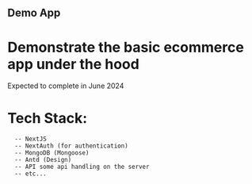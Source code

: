 ## Demo App
# Demonstrate the basic ecommerce app under the hood

Expected to complete in June 2024

# Tech Stack:
      -- NextJS
      -- NextAuth (for authentication)
      -- MongoDB (Mongoose)
      -- Antd (Design)
      -- API some api handling on the server
      -- etc...
      
